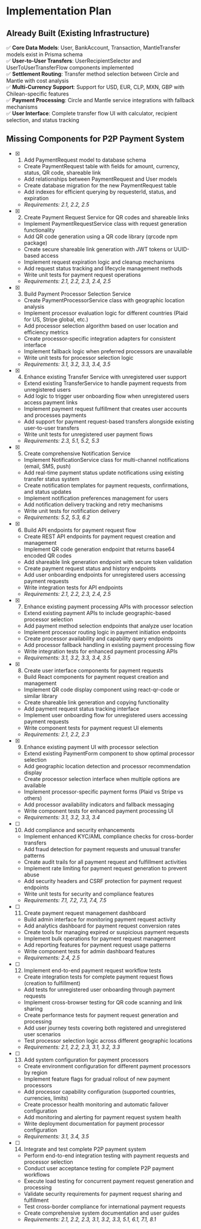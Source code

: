 # Implementation Plan

## Already Built (Existing Infrastructure)
✅ **Core Data Models**: User, BankAccount, Transaction, MantleTransfer models exist in Prisma schema  
✅ **User-to-User Transfers**: UserRecipientSelector and UserToUserTransferFlow components implemented  
✅ **Settlement Routing**: Transfer method selection between Circle and Mantle with cost analysis  
✅ **Multi-Currency Support**: Support for USD, EUR, CLP, MXN, GBP with Chilean-specific features  
✅ **Payment Processing**: Circle and Mantle service integrations with fallback mechanisms  
✅ **User Interface**: Complete transfer flow UI with calculator, recipient selection, and status tracking  

## Missing Components for P2P Payment System

- [x] 1. Add PaymentRequest model to database schema
  - Create PaymentRequest table with fields for amount, currency, status, QR code, shareable link
  - Add relationships between PaymentRequest and User models
  - Create database migration for the new PaymentRequest table
  - Add indexes for efficient querying by requesterId, status, and expiration
  - _Requirements: 2.1, 2.2, 2.5_

- [x] 2. Create Payment Request Service for QR codes and shareable links
  - Implement PaymentRequestService class with request generation functionality
  - Add QR code generation using a QR code library (qrcode npm package)
  - Create secure shareable link generation with JWT tokens or UUID-based access
  - Implement request expiration logic and cleanup mechanisms
  - Add request status tracking and lifecycle management methods
  - Write unit tests for payment request operations
  - _Requirements: 2.1, 2.2, 2.3, 2.4, 2.5_

- [x] 3. Build Payment Processor Selection Service
  - Create PaymentProcessorService class with geographic location analysis
  - Implement processor evaluation logic for different countries (Plaid for US, Stripe global, etc.)
  - Add processor selection algorithm based on user location and efficiency metrics
  - Create processor-specific integration adapters for consistent interface
  - Implement fallback logic when preferred processors are unavailable
  - Write unit tests for processor selection logic
  - _Requirements: 3.1, 3.2, 3.3, 3.4, 3.5_

- [x] 4. Enhance existing Transfer Service with unregistered user support
  - Extend existing TransferService to handle payment requests from unregistered users
  - Add logic to trigger user onboarding flow when unregistered users access payment links
  - Implement payment request fulfillment that creates user accounts and processes payments
  - Add support for payment request-based transfers alongside existing user-to-user transfers
  - Write unit tests for unregistered user payment flows
  - _Requirements: 2.3, 5.1, 5.2, 5.3_

- [x] 5. Create comprehensive Notification Service
  - Implement NotificationService class for multi-channel notifications (email, SMS, push)
  - Add real-time payment status update notifications using existing transfer status system
  - Create notification templates for payment requests, confirmations, and status updates
  - Implement notification preferences management for users
  - Add notification delivery tracking and retry mechanisms
  - Write unit tests for notification delivery
  - _Requirements: 5.2, 5.3, 6.2_

- [x] 6. Build API endpoints for payment request flow
  - Create REST API endpoints for payment request creation and management
  - Implement QR code generation endpoint that returns base64 encoded QR codes
  - Add shareable link generation endpoint with secure token validation
  - Create payment request status and history endpoints
  - Add user onboarding endpoints for unregistered users accessing payment requests
  - Write integration tests for API endpoints
  - _Requirements: 2.1, 2.2, 2.3, 2.4, 2.5_

- [x] 7. Enhance existing payment processing APIs with processor selection
  - Extend existing payment APIs to include geographic-based processor selection
  - Add payment method selection endpoints that analyze user location
  - Implement processor routing logic in payment initiation endpoints
  - Create processor availability and capability query endpoints
  - Add processor fallback handling in existing payment processing flow
  - Write integration tests for enhanced payment processing APIs
  - _Requirements: 3.1, 3.2, 3.3, 3.4, 3.5_

- [x] 8. Create user interface components for payment requests
  - Build React components for payment request creation and management
  - Implement QR code display component using react-qr-code or similar library
  - Create shareable link generation and copying functionality
  - Add payment request status tracking interface
  - Implement user onboarding flow for unregistered users accessing payment requests
  - Write component tests for payment request UI elements
  - _Requirements: 2.1, 2.2, 2.3_

- [x] 9. Enhance existing payment UI with processor selection
  - Extend existing PaymentForm component to show optimal processor selection
  - Add geographic location detection and processor recommendation display
  - Create processor selection interface when multiple options are available
  - Implement processor-specific payment forms (Plaid vs Stripe vs others)
  - Add processor availability indicators and fallback messaging
  - Write component tests for enhanced payment processing UI
  - _Requirements: 3.1, 3.2, 3.3, 3.4_

- [ ] 10. Add compliance and security enhancements
  - Implement enhanced KYC/AML compliance checks for cross-border transfers
  - Add fraud detection for payment requests and unusual transfer patterns
  - Create audit trails for all payment request and fulfillment activities
  - Implement rate limiting for payment request generation to prevent abuse
  - Add security headers and CSRF protection for payment request endpoints
  - Write unit tests for security and compliance features
  - _Requirements: 7.1, 7.2, 7.3, 7.4, 7.5_

- [ ] 11. Create payment request management dashboard
  - Build admin interface for monitoring payment request activity
  - Add analytics dashboard for payment request conversion rates
  - Create tools for managing expired or suspicious payment requests
  - Implement bulk operations for payment request management
  - Add reporting features for payment request usage patterns
  - Write component tests for admin dashboard features
  - _Requirements: 2.4, 2.5_

- [ ] 12. Implement end-to-end payment request workflow tests
  - Create integration tests for complete payment request flows (creation to fulfillment)
  - Add tests for unregistered user onboarding through payment requests
  - Implement cross-browser testing for QR code scanning and link sharing
  - Create performance tests for payment request generation and processing
  - Add user journey tests covering both registered and unregistered user scenarios
  - Test processor selection logic across different geographic locations
  - _Requirements: 2.1, 2.2, 2.3, 3.1, 3.2, 3.3_

- [ ] 13. Add system configuration for payment processors
  - Create environment configuration for different payment processors by region
  - Implement feature flags for gradual rollout of new payment processors
  - Add processor capability configuration (supported countries, currencies, limits)
  - Create processor health monitoring and automatic failover configuration
  - Add monitoring and alerting for payment request system health
  - Write deployment documentation for payment processor configuration
  - _Requirements: 3.1, 3.4, 3.5_

- [ ] 14. Integrate and test complete P2P payment system
  - Perform end-to-end integration testing with payment requests and processor selection
  - Conduct user acceptance testing for complete P2P payment workflows
  - Execute load testing for concurrent payment request generation and processing
  - Validate security requirements for payment request sharing and fulfillment
  - Test cross-border compliance for international payment requests
  - Create comprehensive system documentation and user guides
  - _Requirements: 2.1, 2.2, 2.3, 3.1, 3.2, 3.3, 5.1, 6.1, 7.1, 8.1_
